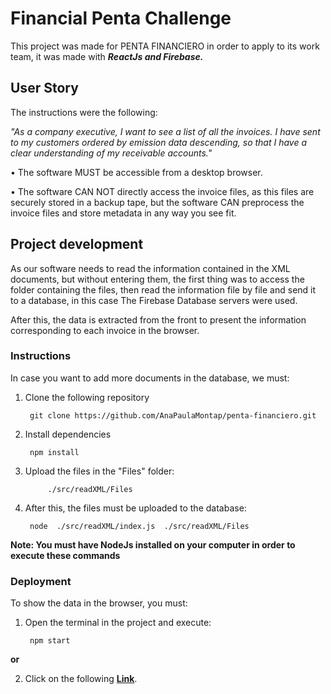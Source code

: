 # Financial Penta Challenge

This project was made for PENTA FINANCIERO in order to apply to its work team, it was made with **_ReactJs and Firebase._**

## User Story

The instructions were the following:

_"As a company executive, I want to see a list of all the invoices. I have sent to my customers ordered by emission data descending, so that I have a clear understanding of my receivable accounts."_

• The software MUST be accessible from a desktop browser.

• The software CAN NOT directly access the invoice files, as this files
are securely stored in a backup tape, but the software CAN preprocess
the invoice files and store metadata in any way you see fit.

## Project development

As our software needs to read the information contained in the XML documents, but without entering them, the first thing was to access the folder containing the files, then read the information file by file and send it to a database, in this case The Firebase Database servers were used.

After this, the data is extracted from the front to present the information corresponding to each invoice in the browser.

### Instructions

In case you want to add more documents in the database, we must:

1. Clone the following repository

        git clone https://github.com/AnaPaulaMontap/penta-financiero.git

2. Install dependencies

        npm install


3. Upload the files in the "Files" folder:

            ./src/readXML/Files

4. After this, the files must be uploaded to the database:

        node  ./src/readXML/index.js  ./src/readXML/Files


**Note: You must have NodeJs installed on your computer in order to execute these commands**

### Deployment

To show the data in the browser, you must:

1. Open the terminal in the project and execute:

        npm start

**or**

2. Click on the following [**Link**](https://AnaPaulaMontap.github.io/penta-financiero).